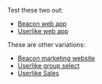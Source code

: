 <body>
    <p>
     Test these two out:   
    <ul>
       <li><a href="https://socialspacedev.github.io/chat-tools/beacon-web-app">Beacon web app</a></li>
       <li><a href="https://socialspacedev.github.io/chat-tools/userlike-default">Userlike web app</a></li>
    </ul>
    </p>
     <p>
    These are other variations:
    <ul>
       <li><a href="https://socialspacedev.github.io/chat-tools/beacon-marketing-website">Beacon marketing website</a></li>
       <li><a href="https://socialspacedev.github.io/chat-tools/userlike-select">Userlike group select</a></li>
       <li><a href="https://socialspacedev.github.io/chat-tools/userlike-sales">Userlike Sales</a></li>  
    </ul>
    </p>
</body>
